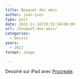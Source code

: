 ```yaml
---
title: Bouquet des amis
author: jean-yves
type: post
date: 2022-11-16T19:55:54+00:00
url: /bouquet-des-amis/
categories:
  - Dessin
years:
  - 2022
format: image

---
```

Dessiné sur iPad avec [Procreate](https://procreate.com/).